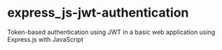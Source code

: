 # express_js-jwt-authentication

Token-based authentication using JWT in a basic web application using Express.js with JavaScript
